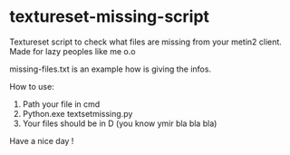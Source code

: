 # textureset-missing-script
Textureset script to check what files are missing from your metin2 client.
Made for lazy peoples like me o.o

missing-files.txt is an example how is giving the infos.

How to use:
1. Path your file in cmd
2. Python.exe textsetmissing.py
3. Your files should be in D (you know ymir bla bla bla)

Have a nice day !